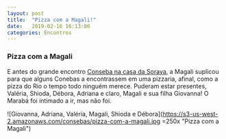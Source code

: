 ```yaml
---
layout: post
title:  "Pizza com a Magali!"
date:   2019-02-16 16:13:00
categories: Encontros
---
```


### Pizza com a Magali

E antes do grande encontro [Conseba na casa da Soraya](https://zullus.github.io/consebas/encontros/2019/02/09/churrasco-na-soraya.html "Churrasco na Soraya"), a Magali suplicou para que alguns Conebas a encontrassem em uma pizzaria, afinal, como a pizza do Rio o tempo todo ninguém merece. Puderam estar presentes, Valéria, Shioda, Débora, Adriana e claro, Magali e sua filha Giovanna! O Marabá foi intimado a ir, mas não foi.

![Giovanna, Adriana, Valéria, Magali, Shioda e Débora](https://s3-us-west-2.amazonaws.com/consebas/pizza-com-a-magali.jpg =250x "Pizza com a Magali")
